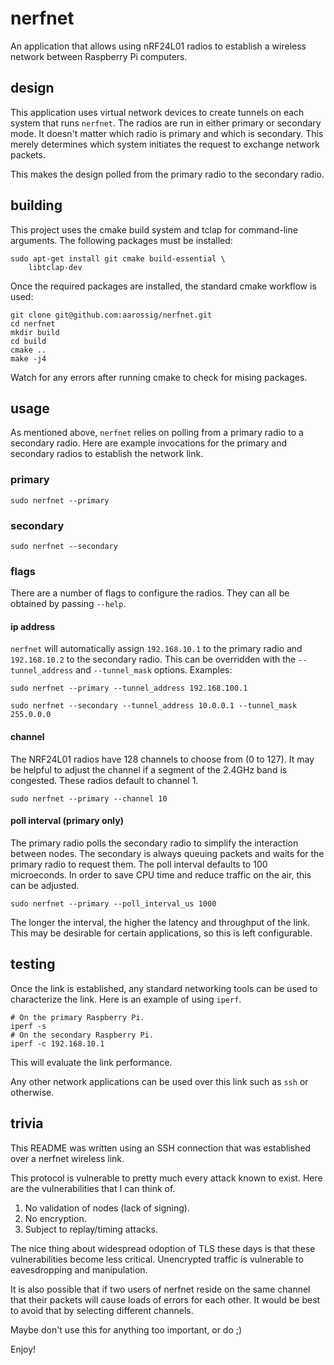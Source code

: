 # nerfnet

An application that allows using nRF24L01 radios to establish a wireless network
between Raspberry Pi computers.

## design

This application uses virtual network devices to create tunnels on each system
that runs `nerfnet`. The radios are run in either primary or secondary mode. It
doesn't matter which radio is primary and which is secondary. This merely
determines which system initiates the request to exchange network packets.

This makes the design polled from the primary radio to the secondary radio.

## building

This project uses the cmake build system and tclap for command-line arguments.
The following packages must be installed:

```
sudo apt-get install git cmake build-essential \
    libtclap-dev
```

Once the required packages are installed, the standard cmake workflow is used:

```
git clone git@github.com:aarossig/nerfnet.git
cd nerfnet
mkdir build
cd build
cmake ..
make -j4
```

Watch for any errors after running cmake to check for mising packages.

## usage

As mentioned above, `nerfnet` relies on polling from a primary radio to a
secondary radio. Here are example invocations for the primary and secondary
radios to establish the network link.

### primary

```
sudo nerfnet --primary
```

### secondary

```
sudo nerfnet --secondary
```

### flags

There are a number of flags to configure the radios. They can all be obtained
by passing `--help`.

#### ip address

`nerfnet` will automatically assign `192.168.10.1` to the primary radio and
`192.168.10.2` to the secondary radio. This can be overridden with the
`--tunnel_address` and `--tunnel_mask` options. Examples:

```
sudo nerfnet --primary --tunnel_address 192.168.100.1
```

```
sudo nerfnet --secondary --tunnel_address 10.0.0.1 --tunnel_mask 255.0.0.0
```

#### channel

The NRF24L01 radios have 128 channels to choose from (0 to 127). It may be
helpful to adjust the channel if a segment of the 2.4GHz band is congested.
These radios default to channel 1.

```
sudo nerfnet --primary --channel 10
```

#### poll interval (primary only)

The primary radio polls the secondary radio to simplify the interaction
between nodes. The secondary is always queuing packets and waits for the
primary radio to request them. The poll interval defaults to 100 microeconds.
In order to save CPU time and reduce traffic on the air, this can be adjusted.

```
sudo nerfnet --primary --poll_interval_us 1000
```

The longer the interval, the higher the latency and throughput of the link.
This may be desirable for certain applications, so this is left configurable.

## testing

Once the link is established, any standard networking tools can be used to
characterize the link. Here is an example of using `iperf`.

```
# On the primary Raspberry Pi.
iperf -s
# On the secondary Raspberry Pi.
iperf -c 192.168.10.1
```

This will evaluate the link performance.

Any other network applications can be used over this link such as `ssh` or
otherwise.

## trivia

This README was written using an SSH connection that was established over a
nerfnet wireless link.

This protocol is vulnerable to pretty much every attack known to exist. Here
are the vulnerabilities that I can think of.

1) No validation of nodes (lack of signing).
2) No encryption.
3) Subject to replay/timing attacks.

The nice thing about widespread odoption of TLS these days is that these
vulnerabilities become less critical. Unencrypted traffic is vulnerable
to eavesdropping and manipulation.

It is also possible that if two users of nerfnet reside on the same channel
that their packets will cause loads of errors for each other. It would be
best to avoid that by selecting different channels.

Maybe don't use this for anything too important, or do ;)

Enjoy!
